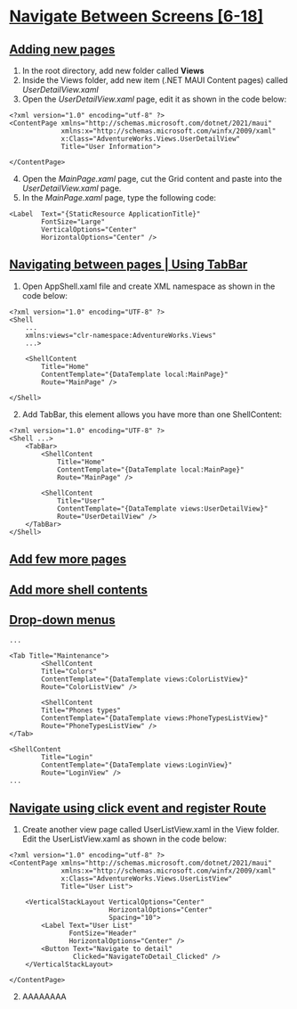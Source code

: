 # [Navigate Between Screens [6-18]](https://youtu.be/1FI3fAe1bBA?si=EgCgLv9-DcDaEnsm)

## [Adding new pages](https://youtu.be/1FI3fAe1bBA?t=71)

1. In the root directory, add new folder called **Views**
2. Inside the Views folder, add new item (.NET MAUI Content pages) called *UserDetailView.xaml*
3. Open the *UserDetailView.xaml* page, edit it as shown in the code below:

```
<?xml version="1.0" encoding="utf-8" ?>
<ContentPage xmlns="http://schemas.microsoft.com/dotnet/2021/maui"
             xmlns:x="http://schemas.microsoft.com/winfx/2009/xaml"
             x:Class="AdventureWorks.Views.UserDetailView"
             Title="User Information">
        
</ContentPage>
```

4. Open the *MainPage.xaml* page, cut the Grid content and paste into the *UserDetailView.xaml* page.
5. In the *MainPage.xaml* page, type the following code:

```
<Label  Text="{StaticResource ApplicationTitle}"
        FontSize="Large"
        VerticalOptions="Center"
        HorizontalOptions="Center" />
```

## [Navigating between pages | Using TabBar](https://youtu.be/1FI3fAe1bBA?t=242)

1. Open AppShell.xaml file and create XML namespace as shown in the code below:

```
<?xml version="1.0" encoding="UTF-8" ?>
<Shell
    ...
    xmlns:views="clr-namespace:AdventureWorks.Views"
    ...>

    <ShellContent
        Title="Home"
        ContentTemplate="{DataTemplate local:MainPage}"
        Route="MainPage" />

</Shell>
```

2. Add TabBar, this element allows you have more than one ShellContent:

```
<?xml version="1.0" encoding="UTF-8" ?>
<Shell ...>
    <TabBar>
        <ShellContent
            Title="Home"
            ContentTemplate="{DataTemplate local:MainPage}"
            Route="MainPage" />

        <ShellContent
            Title="User"
            ContentTemplate="{DataTemplate views:UserDetailView}"
            Route="UserDetailView" />
    </TabBar>
</Shell>
```

## [Add few more pages](https://youtu.be/1FI3fAe1bBA?t=532)

## [Add more shell contents](https://youtu.be/1FI3fAe1bBA?t=572)

## [Drop-down menus](https://youtu.be/1FI3fAe1bBA?t=647)

```
...

<Tab Title="Maintenance">
        <ShellContent
        Title="Colors"
        ContentTemplate="{DataTemplate views:ColorListView}"
        Route="ColorListView" />

        <ShellContent
        Title="Phones types"
        ContentTemplate="{DataTemplate views:PhoneTypesListView}"
        Route="PhoneTypesListView" />
</Tab>

<ShellContent
        Title="Login"
        ContentTemplate="{DataTemplate views:LoginView}"
        Route="LoginView" />
...
```

## [Navigate using click event and register Route](https://youtu.be/1FI3fAe1bBA?t=781)

1. Create another view page called UserListView.xaml in the View folder. Edit the UserListView.xaml as shown in the code below:

```
<?xml version="1.0" encoding="utf-8" ?>
<ContentPage xmlns="http://schemas.microsoft.com/dotnet/2021/maui"
             xmlns:x="http://schemas.microsoft.com/winfx/2009/xaml"
             x:Class="AdventureWorks.Views.UserListView"
             Title="User List">

    <VerticalStackLayout VerticalOptions="Center"
                         HorizontalOptions="Center"
                         Spacing="10">
        <Label Text="User List"
               FontSize="Header"
               HorizontalOptions="Center" />
        <Button Text="Navigate to detail"
                Clicked="NavigateToDetail_Clicked" />
    </VerticalStackLayout>
    
</ContentPage>
```

2. AAAAAAAA